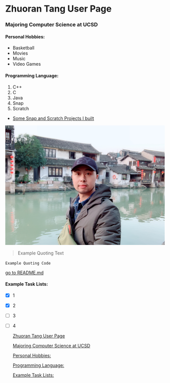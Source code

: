 # Zhuoran Tang User Page 

### Majoring Computer Science at UCSD


#### Personal Hobbies:

- Basketball
- Movies
- Music
- Video Games


#### Programming Language:

1. C++
2. C
3. Java
4. Snap
5. Scratch
- [Some Snap and Scratch Projects I built](https://sites.google.com/view/ucsd-edu-zhuoran-tang/home)


![Selfie:](image/IMG_0624.JPG)

> Example Quoting Text

`Example Quoting Code`

[go to README.md](README.md)

#### Example Task Lists:
- [x] 1
- [x] 2
- [ ] 3
- [ ] 4

  [Zhuoran Tang User Page](#zhuoran-tang-user-page)

  [Majoring Computer Science at UCSD](#majoring-computer-science-at-ucsd)
  
  [Personal Hobbies:](#personal-hobbies)
  
  [Programming Language:](#programming-language)
  
  [Example Task Lists:](#example-task-lists)

